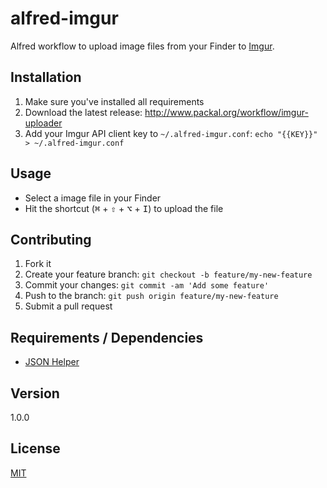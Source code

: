 # alfred-imgur

Alfred workflow to upload image files from your Finder to [Imgur](https://imgur.com).

## Installation

1. Make sure you've installed all requirements
2. Download the latest release:
  <http://www.packal.org/workflow/imgur-uploader>
3. Add your Imgur API client key to `~/.alfred-imgur.conf`:
  `echo "{{KEY}}" > ~/.alfred-imgur.conf`

## Usage

* Select a image file in your Finder
* Hit the shortcut (<kbd>⌘</kbd> + <kbd>⇧</kbd> + <kbd>⌥</kbd> + <kbd>I</kbd>) to upload the file

## Contributing

1. Fork it
2. Create your feature branch: `git checkout -b feature/my-new-feature`
3. Commit your changes: `git commit -am 'Add some feature'`
4. Push to the branch: `git push origin feature/my-new-feature`
5. Submit a pull request

## Requirements / Dependencies

* [JSON Helper](http://www.appstore.com/mac/jsonhelperforapplescript)

## Version

1.0.0

## License

[MIT](LICENSE)

